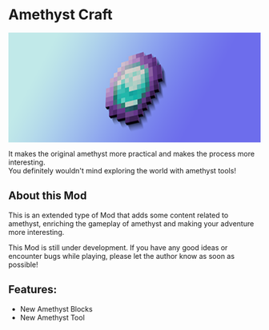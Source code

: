 # Amethyst Craft
<img src="https://github.com/HopiHopy/Amethyst-Craft/blob/1.20.1/AmethystCraft.png" align="center" width="540" height="220" alt="Amethyst Craft">

It makes the original amethyst more practical and makes the process more interesting.  
You definitely wouldn't mind exploring the world with amethyst tools!  
## About this Mod
This is an extended type of Mod that adds some content related to amethyst, enriching the gameplay of amethyst and making your adventure more interesting.  

This Mod is still under development. If you have any good ideas or encounter bugs while playing, please let the author know as soon as possible!  
## Features:
* New Amethyst Blocks
* New Amethyst Tool


